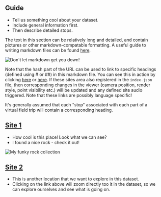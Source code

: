 ## Guide
- Tell us something cool about your dataset.
- Include general information first.
- Then describe detailed stops.

The text in this section can be relatively long and detailed, and contain pictures or other markdown-compatable formatting. A useful guide to writing markdown files can be found [here](https://www.markdownguide.org/cheat-sheet/).

![Don't let markdown get you down!](https://upload.wikimedia.org/wikipedia/commons/7/7b/ZSL_London_-_Northern_rockhopper_penguin_%2801%29.jpg)

Note that the hash part of the URL can be used to link to specific headings (defined using # or ##) in this markdown file. You can see this in action by clicking [here](/#site2) or [here](/#guide). If these sites area also registered
in the `index.json` file, then corresponding changes in the viewer (camera position, render style, point visibility etc.) will be updated and any defined site audio triggered. Note that these links are possibly language specific!

It's generally assumed that each "stop" associated with each part of a virtual field trip will contain a corresponding heading.

## [Site 1](/#site1)
- How cool is this place! Look what we can see?
- I found a nice rock - check it out!

![My funky rock collection](https://upload.wikimedia.org/wikipedia/commons/4/41/Pet_rock.jpg)

## [Site 2](/#site2)

- This is another location that we want to explore in this dataset.
- Clicking on the link above will zoom directly too it in the dataset, so we can 
  explore ourselves and see what is going on.
